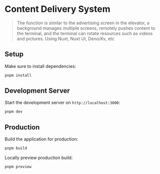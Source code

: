 # Content Delivery System

> The function is similar to the advertising screen in the elevator, a background manages multiple screens, remotely pushes content to the terminal, and the terminal can rotate resources such as videos and pictures.
> Using Nuxt, Nuxt UI, Deno/Kv, etc

## Setup

Make sure to install dependencies:

```bash
pnpm install
```

## Development Server

Start the development server on `http://localhost:3000`:

```bash
pnpm dev
```

## Production

Build the application for production:

```bash
pnpm build
```

Locally preview production build:

```bash
pnpm preview
```
